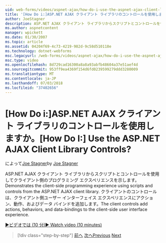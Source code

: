 ```yaml
---
uid: web-forms/videos/aspnet-ajax/how-do-i-use-the-aspnet-ajax-client-library-controls
title: '[How Do i:]ASP.NET AJAX クライアント ライブラリのコントロールを使用しますか。 | Microsoft Docs'
author: JoeStagner
description: ASP.NET AJAX クライアント ライブラリからスクリプトとコントロールを使用してクライアント側のプログラミング エクスペリエンスを示します。 クライアントのコントロールは、アクション、behavio を追加しています.
ms.author: aspnetcontent
manager: wpickett
ms.date: 01/30/2007
ms.topic: article
ms.assetid: 04204f69-4c73-4219-982d-9c58d510118e
ms.technology: dotnet-webforms
msc.legacyurl: /web-forms/videos/aspnet-ajax/how-do-i-use-the-aspnet-ajax-client-library-controls
msc.type: video
ms.openlocfilehash: 8d729cad16300a8a8a93abfb48604a37e51aef4d
ms.sourcegitcommit: 953ff9ea4369f154d6fd0239599279ddd3280009
ms.translationtype: MT
ms.contentlocale: ja-JP
ms.lasthandoff: 07/03/2018
ms.locfileid: "37402656"
---
```

<a name="how-do-i-use-the-aspnet-ajax-client-library-controls"></a><span data-ttu-id="98ac4-105">[How Do i:]ASP.NET AJAX クライアント ライブラリのコントロールを使用しますか。</span><span class="sxs-lookup"><span data-stu-id="98ac4-105">[How Do I:] Use the ASP.NET AJAX Client Library Controls?</span></span>
====================
<span data-ttu-id="98ac4-106">によって[Joe Stagner](https://github.com/JoeStagner)</span><span class="sxs-lookup"><span data-stu-id="98ac4-106">by [Joe Stagner](https://github.com/JoeStagner)</span></span>

<span data-ttu-id="98ac4-107">ASP.NET AJAX クライアント ライブラリからスクリプトとコントロールを使用してクライアント側のプログラミング エクスペリエンスを示します。</span><span class="sxs-lookup"><span data-stu-id="98ac4-107">Demonstrates the client-side programming experience using scripts and controls from the ASP.NET AJAX client library.</span></span> <span data-ttu-id="98ac4-108">クライアントのコントロールは、クライアント側ユーザー インターフェイス エクスペリエンスにアクション、動作、およびデータ バインドを追加します。</span><span class="sxs-lookup"><span data-stu-id="98ac4-108">The client controls add actions, behaviors, and data-bindings to the client-side user interface experience.</span></span>

[<span data-ttu-id="98ac4-109">&#9654;ビデオでは (10 分)</span><span class="sxs-lookup"><span data-stu-id="98ac4-109">&#9654; Watch video (10 minutes)</span></span>](https://channel9.msdn.com/Blogs/ASP-NET-Site-Videos/how-do-i-use-the-aspnet-ajax-client-library-controls)

> [!div class="step-by-step"]
> <span data-ttu-id="98ac4-110">[前へ](how-do-i-aspnet-ajax-enable-an-existing-web-service.md)
> [次へ](how-do-i-use-an-aspnet-ajax-scriptmanagerproxy.md)</span><span class="sxs-lookup"><span data-stu-id="98ac4-110">[Previous](how-do-i-aspnet-ajax-enable-an-existing-web-service.md)
[Next](how-do-i-use-an-aspnet-ajax-scriptmanagerproxy.md)</span></span>
